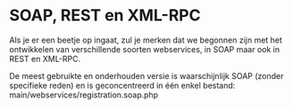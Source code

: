 # SOAP, REST en XML-RPC

Als je er een beetje op ingaat, zul je merken dat we begonnen zijn met het ontwikkelen van verschillende soorten webservices, in SOAP maar ook in REST en XML-RPC.

De meest gebruikte en onderhouden versie is waarschijnlijk SOAP \(zonder specifieke reden\) en is geconcentreerd in één enkel bestand: main/webservices/registration.soap.php
